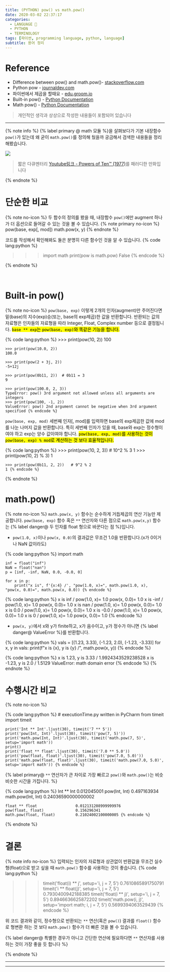 ```yaml
---
title: (PYTHON) pow() vs math.pow()
date: 2020-03-02 22:37:17
categories:
  - LANGUAGE 🚀
  - PYTHON
  - TERMINOLOGY
tags: [파이썬, programming language, python, language]
subtitle: 용어 정리
---
```


# Reference

- Difference between pow() and math.pow()- [stackoverflow.com](https://stackoverflow.com/questions/10282674/difference-between-the-built-in-pow-and-math-pow-for-floats-in-python)
- Python pow - [journaldev.com](https://www.journaldev.com/23002/python-pow)
- 파이썬에서 제곱을 할때요 - [edu.groom.io](https://edu.goorm.io/qna/2013)
- Built-in pow() - [Python Documentation](https://docs.python.org/3/library/functions.html#pow)
- Math pow() - [Python Documentation](https://docs.python.org/3/library/math.html#math.pow)

> 개인적인 생각과 상상으로 작성한 내용들이 포함되어 있습니다

---

{% note info %}
{% label primary @ math 모듈 %}을 살펴보다가 기본 내장함수 `pow()`가 있는데 왜 굳이 `math.pow()`를 정의해 뒀을까 궁금해서 검색한 내용들을 정리해봤습니다.

<img style='display:block; margin-left: auto; margin-right: auto;' src='https://imgs.xkcd.com/comics/powers_of_one.png'>

> 짧은 다큐멘터리 [Youtube링크 - Powers of Ten™ (1977)](https://youtu.be/0fKBhvDjuy0)를 패러디한 만화입니다

{% endnote %}

# 단순한 비교

{% note no-icon %}
두 함수의 정의를 봤을 때, 내장함수 `pow()`에만 augment 하나가 더 옵션으로 들어갈 수 있는 것을 볼 수 있습니다.
{% note primary no-icon %}
pow(base, exp[, mod])
math.pow(x, y)
{% endnote %}

코드를 작성해서 확인해봐도 둘은 분명히 다른 함수인 것을 알 수 있습니다.
{% code lang:python %}

> > > import math
> > > print(pow is math.pow)
> > > False {% endcode %}

{% endnote %}

</br>

# Built-in pow()

{% note no-icon %}
`pow(base, exp)` 이렇게 2개의 인자(augment)만 주어진다면 밑(base)의 지수(exp)승(또는, base의 exp제곱)한 값을 반환합니다. 반환되는 값의 자료형은 인자들의 자료형을 따라 Integer, Float, Complex number 등으로 결정됩니다.
<mark>`base ** exp`는 `pow(base, exp)`와 똑같은 기능을 합니다.</mark>

{% code lang:python %} >>> print(pow(10, 2))
100

    >>> print(pow(10.0, 2))
    100.0

    >>> print(pow(2 + 3j, 2))
    -5+12j

    >>> print(pow(0b11, 2))  # 0b11 = 3
    9

    >>> print(pow(100.0, 2, 3))
    TypeError: pow() 3rd argument not allowed unless all arguments are integers
    >>> print(pow(100, -1, 2))
    ValueError: pow() 2nd argument cannot be negative when 3rd argument specified {% endcode %}

`pow(base, exp, mod)` 세번째 인자[, mod]를 입력하면 base의 exp제곱한 값에 mod를 나눈 나머지 값을 반환합니다. 특히 세번째 인자가 있을 때, base와 exp는 정수형이여야 하고 exp는 양수 값이여야 합니다. <mark>`pow(base, exp, mod)`를 사용하는 것이 `pow(base, exp) % mod`로 계산하는 것 보다 효율적입니다.</mark>

{% code lang:python %} >>> print(pow(10, 2, 3)) # 10^2 % 3
1 >>> print(pow(10, 2) % 3)
1

    >>> print(pow(0b11, 2, 2))   # 9^2 % 2
    1 {% endcode %}

{% endnote %}

# math.pow()

{% note no-icon %}
`math.pow(x, y)` 함수는 순수하게 거듭제곱의 연산 기능만 제공합니다.
`pow(base, exp)` 함수 혹은 `**` 연산자와 다른 점으로 `math.pow(x,y)` 함수는 {% label danger@ 두 인자를 float 형으로 바꾼다는 점 %}입니다.

- `pow(1.0, x)`이나 `pow(x, 0.0)`의 결과값은 무조건 1.0을 반환합니다.(x가 0이거나 NaN 값이라도)

{% code lang:python %}
import math

    inf = float("inf")
    NaN = float("nan")
    p = [inf, -inf, NaN, 0.0, -0.0, 0]

    for x in p:
        print("x is", f'{x:4} /', "pow(1.0, x)=", math.pow(1.0, x), "pow(x, 0.0)=", math.pow(x, 0.0)) {% endcode %}

{% code lang:python %}
x is inf / pow(1.0, x)= 1.0 pow(x, 0.0)= 1.0
x is -inf / pow(1.0, x)= 1.0 pow(x, 0.0)= 1.0
x is nan / pow(1.0, x)= 1.0 pow(x, 0.0)= 1.0
x is 0.0 / pow(1.0, x)= 1.0 pow(x, 0.0)= 1.0
x is -0.0 / pow(1.0, x)= 1.0 pow(x, 0.0)= 1.0
x is 0 / pow(1.0, x)= 1.0 pow(x, 0.0)= 1.0 {% endcode %}

- `pow(x, y)`에서 x와 y가 finite하고, x가 음수이고, y가 정수가 아니면 {% label danger@ ValueError %}를 반환합니다.

{% code lang:python %}
vals = [(1.23, 3.33), (-1.23, 2.0), (-1.23, -3.33)]
for x, y in vals:
print(f"x is {x}, y is {y} /", math.pow(x, y)) {% endcode %}

{% code lang:python %}
x is 1.23, y is 3.33 / 1.9924343529238528
x is -1.23, y is 2.0 / 1.5129
ValueError: math domain error {% endcode %}
{% endnote %}

# 수행시간 비교

{% note no-icon %}

{% code lang:python %} # executionTime.py written in PyCharm
from timeit import timeit

    print('Int ** Int'.ljust(30), timeit('7 ** 5'))
    print('pow(Int, Int)'.ljust(30), timeit('pow(7, 5)'))
    print('math.pow(Int, Int)'.ljust(30), timeit('math.pow(7, 5)', setup='import math'))
    print()
    print('float ** float'.ljust(30), timeit('7.0 ** 5.0'))
    print('pow(float, float)'.ljust(30), timeit('pow(7.0, 5.0)'))
    print('math.pow(float, float)'.ljust(30), timeit('math.pow(7.0, 5.0)', setup='import math')) {% endcode %}

{% label primary@ `**` 연산자가 큰 차이로 가장 빠르고 `pow()`와 `math.pow()`는 비슷비슷한 시간을 가집니다. %}

{% code lang:python %}
Int \*\* Int 0.012045001
pow(Int, Int) 0.497163934
math.pow(Int, Int) 0.24036590000000002

    float ** float                 0.012131208999999976
    pow(float, float)              0.156296341
    math.pow(float, float)         0.21024002100000005 {% endcode %}

{% endnote %}

# 결론

{% note info no-icon %}
입력되는 인자의 자료형과 상관없이 반환값을 무조건 실수형(float)으로 받고 싶을 때 `math.pow()` 함수를 사용하는 것이 좋습니다.
{% code lang:python %}

> > > timeit('float(i) ** j', setup='i, j = 7, 5')
> > > 0.7610865891750791
> > > timeit('i ** float(j)', setup='i, j = 7, 5')
> > > 0.7930400942188385
> > > timeit('float(i \*\* j)', setup='i, j = 7, 5')
> > > 0.8946636625872202
> > > timeit('math.pow(i, j)', setup='import math; i, j = 7, 5')
> > > 0.5699394063529439 {% endcode %}

위 코드 결과와 같이, 정수형으로 반환되는 `**` 연산(혹은 `pow()`) 결과를 `float()` 함수로 형변환 하는 것 보다 `math.pow()` 함수가 더 빠른 것을 볼 수 있습니다.

{% label danger@ 특별한 경우가 아니고 간단한 연산에 필요하다면 `**` 연산자를 사용하는 것이 가장 좋을 듯 합니다 %}

{% endnote %}

---

---
